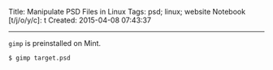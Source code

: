 Title: Manipulate PSD Files in Linux
Tags: psd; linux; website
Notebook [t/j/o/y/c]: t
Created: 2015-04-08 07:43:37

------

`gimp` is preinstalled on Mint.

    $ gimp target.psd


